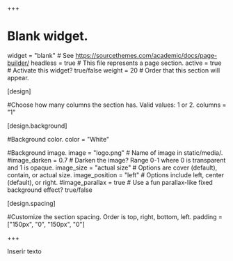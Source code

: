 +++
# Blank widget.
widget = "blank"  # See https://sourcethemes.com/academic/docs/page-builder/
headless = true  # This file represents a page section.
active = true  # Activate this widget? true/false
weight = 20  # Order that this section will appear.

[design]

#Choose how many columns the section has. Valid values: 1 or 2.
columns = "1"

  
[design.background]

#Background color.
color = "White"

#Background image.
image = "logo.png" # Name of image in static/media/. 
#image_darken = 0.7 # Darken the image? Range 0-1 where 0 is transparent and 1 is opaque. 
image_size = "actual size" # Options are cover (default), contain, or actual size. 
image_position = "left" # Options include left, center (default), or right. 
#image_parallax = true # Use a fun parallax-like fixed background effect? true/false

[design.spacing]

#Customize the section spacing. Order is top, right, bottom, left.
padding = ["150px", "0", "150px", "0"]



  
+++


Inserir texto


